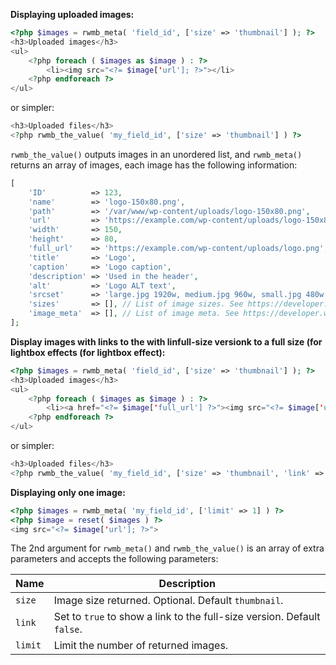 **Displaying uploaded images:**

```php
<?php $images = rwmb_meta( 'field_id', ['size' => 'thumbnail'] ); ?>
<h3>Uploaded images</h3>
<ul>
    <?php foreach ( $images as $image ) : ?>
        <li><img src="<?= $image['url']; ?>"></li>
    <?php endforeach ?>
</ul>
```

or simpler:

```php
<h3>Uploaded files</h3>
<?php rwmb_the_value( 'my_field_id', ['size' => 'thumbnail'] ) ?>
```

`rwmb_the_value()` outputs images in an unordered list, and `rwmb_meta()` returns an array of images, each image has the following information:

```php
[
    'ID'          => 123,
    'name'        => 'logo-150x80.png',
    'path'        => '/var/www/wp-content/uploads/logo-150x80.png',
    'url'         => 'https://example.com/wp-content/uploads/logo-150x80.png',
    'width'       => 150,
    'height'      => 80,
    'full_url'    => 'https://example.com/wp-content/uploads/logo.png',
    'title'       => 'Logo',
    'caption'     => 'Logo caption',
    'description' => 'Used in the header',
    'alt'         => 'Logo ALT text',
    'srcset'      => 'large.jpg 1920w, medium.jpg 960w, small.jpg 480w', // List of responsive image src
    'sizes'       => [], // List of image sizes. See https://developer.wordpress.org/reference/functions/wp_get_attachment_metadata/
    'image_meta'  => [], // List of image meta. See https://developer.wordpress.org/reference/functions/wp_get_attachment_metadata/
];
```

**Display images with links to the with linfull-size versionk to a full size (for lightbox effects (for lightbox effect):**

```php
<?php $images = rwmb_meta( 'field_id', ['size' => 'thumbnail'] ); ?>
<h3>Uploaded images</h3>
<ul>
    <?php foreach ( $images as $image ) : ?>
        <li><a href="<?= $image['full_url'] ?>"><img src="<?= $image['url']; ?>"></a></li>
    <?php endforeach ?>
</ul>
```

or simpler:

```php
<h3>Uploaded files</h3>
<?php rwmb_the_value( 'my_field_id', ['size' => 'thumbnail', 'link' => true] ) ?>
```

**Displaying only one image:**

```php
<?php $images = rwmb_meta( 'my_field_id', ['limit' => 1] ) ?>
<?php $image = reset( $images ) ?>
<img src="<?= $image['url']; ?>">
```

The 2nd argument for `rwmb_meta()` and `rwmb_the_value()` is an array of extra parameters and accepts the following parameters:

Name|Description
---|---
`size`|Image size returned. Optional. Default `thumbnail`.
`link`|Set to `true` to show a link to the full-size version. Default `false`.
`limit`|Limit the number of returned images.
